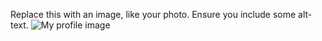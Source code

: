 Replace this with an image, like your photo. Ensure you include some alt-text.
![My profile image](https://www.instagram.com/p/CECWFFThd5p/?utm_source=ig_web_copy_link)

